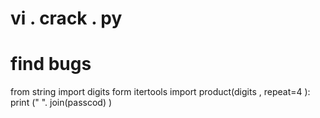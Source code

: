 # vi . crack . py
# find bugs
from string import digits
form itertools import product(digits , repeat=4 ):
       print (" ". join(passcod) )
